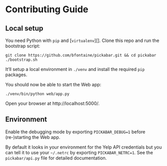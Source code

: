 # Contributing Guide

## Local setup

You need Python with `pip` and [`virtualenv`][]. Clone this repo and run the
bootstrap script:

    git clone https://github.com/bfontaine/pickabar.git && cd pickabar
    ./bootstrap.sh

It’ll setup a local environment in `./venv` and install the required `pip`
packages.

You should now be able to start the Web app:

    ./venv/bin/python web/app.py

Open your browser at http://localhost:5000/.

## Environment

Enable the debugging mode by exporting `PICKABAR_DEBUG=1` before (re-)starting
the Web app.

By default it looks in your environment for the Yelp API credentials but you
can tell it to use your `~/.netrc` by exporting `PICKABAR_NETRC=1`. See the
`pickabar/api.py` file for detailed documentation.

[Virtualenv]: https://virtualenv.pypa.io/en/latest/

